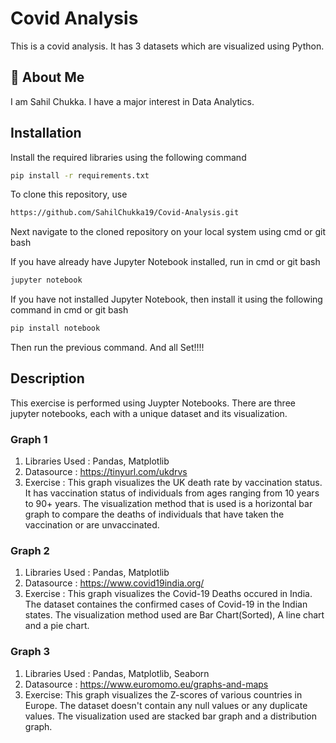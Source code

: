 # Covid Analysis

This is a covid analysis. It has 3 datasets which are visualized using Python.



## 🚀 About Me
I am Sahil Chukka. I have a major interest in Data Analytics.


## Installation

Install the required libraries using the following command

```bash
pip install -r requirements.txt
```
To clone this repository, use
```bash
https://github.com/SahilChukka19/Covid-Analysis.git
```
Next navigate to the cloned repository on your local system using cmd or git bash

If you have already have Jupyter Notebook installed, run in cmd or git bash
```bash
jupyter notebook
```
If you have not installed Jupyter Notebook, then install it using the following command in cmd or git bash

```bash
pip install notebook
```
Then run the previous command. And all Set!!!!

## Description

This exercise is performed using Juypter Notebooks. There are three jupyter notebooks, each with a unique dataset and its visualization.

### Graph 1 
1. Libraries Used : Pandas, Matplotlib
2. Datasource : https://tinyurl.com/ukdrvs
3. Exercise : This graph visualizes the UK death rate by vaccination status. It has vaccination status of individuals from ages ranging from 10 years to 90+ years. The visualization method that is used is a horizontal bar graph to compare the deaths of individuals that have taken the vaccination or are unvaccinated.

### Graph 2
1. Libraries Used : Pandas, Matplotlib
2. Datasource : https://www.covid19india.org/
3. Exercise : This graph visualizes the Covid-19 Deaths occured in India. The dataset containes the confirmed cases of Covid-19 in the Indian states. The visualization method used are Bar Chart(Sorted), A line chart and a pie chart.

### Graph 3 
1. Libraries Used : Pandas, Matplotlib, Seaborn
2. Datasource : https://www.euromomo.eu/graphs-and-maps
3. Exercise: This graph visualizes the Z-scores of various countries in Europe. The dataset doesn't contain any null values or any duplicate values. The visualization used are stacked bar graph and a distribution graph.
